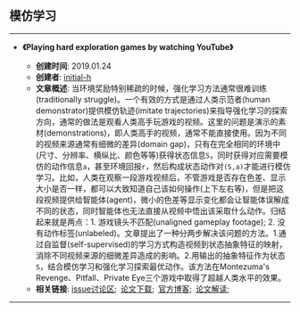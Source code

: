 ## 模仿学习
---

* **《Playing hard exploration games by watching YouTube》**

  * **创建时间**: 2019.01.24
  * **创建者**: [initial-h](https://github.com/initial-h)
  * **文章概述**: 当环境奖励特别稀疏的时候，强化学习方法通常很难训练(traditionally struggle)。一个有效的方式是通过人类示范者(human demonstrator)提供模仿轨迹(imitate trajectories)来指导强化学习的探索方向，通常的做法是观看人类高手玩游戏的视频。这里的问题是演示的素材(demonstrations)，即人类高手的视频，通常不能直接使用。因为不同的视频来源通常有细微的差异(domain gap)，只有在完全相同的环境中(尺寸、分辨率、横纵比、颜色等等)获得状态信息`S`，同时获得对应需要模仿的动作信息`a`，甚至环境回报`r`，然后构成状态动作对`(S,a)`才能进行模仿学习。比如，人类在观察一段游戏视频后，不管游戏是否存在色差、显示大小是否一样，都可以大致知道自己该如何操作(上下左右等)，但是把这段视频提供给智能体(agent)，微小的色差等显示变化都会让智能体误解成不同的状态，同时智能体也无法直接从视频中悟出该采取什么动作。归结起来就是两点：1. 游戏镜头不匹配(unaligned gameplay footage); 2. 没有动作标签(unlabeled)。文章提出了一种分两步解决该问题的方法。1.通过自监督(self-supervised)的学习方式构造视频到状态抽象特征的映射，消除不同视频来源的细微差异造成的影响。2.用输出的抽象特征作为状态`S`，结合模仿学习和强化学习探索最优动作。该方法在Montezuma's Revenge、Pitfall、Private Eye三个游戏中取得了超越人类水平的效果。
  * **相关链接**: [issue讨论区](https://github.com/PaperCommunity/Deep-Reinforcement-Learning/issues/1);&ensp;[论文下载](https://arxiv.org/abs/1805.11592v1);&ensp;[官方博客](https://www.youtube.com/playlist?list=PLZuOGGtntKlaOoq_8wk5aKgE_u_Qcpqhu);&ensp;[论文解读](https://www.cnblogs.com/initial-h/p/9381226.html);
  
---
